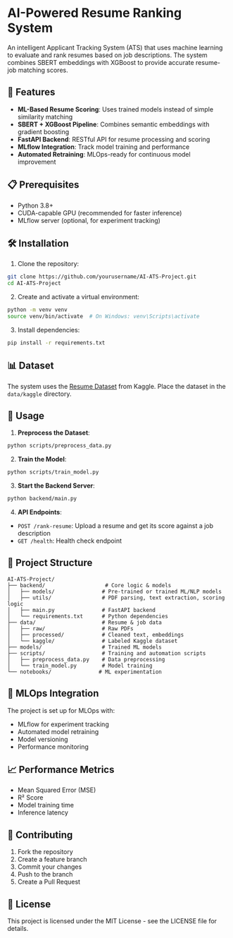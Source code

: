 # AI-Powered Resume Ranking System

An intelligent Applicant Tracking System (ATS) that uses machine learning to evaluate and rank resumes based on job descriptions. The system combines SBERT embeddings with XGBoost to provide accurate resume-job matching scores.

## 🚀 Features

- **ML-Based Resume Scoring**: Uses trained models instead of simple similarity matching
- **SBERT + XGBoost Pipeline**: Combines semantic embeddings with gradient boosting
- **FastAPI Backend**: RESTful API for resume processing and scoring
- **MLflow Integration**: Track model training and performance
- **Automated Retraining**: MLOps-ready for continuous model improvement

## 📋 Prerequisites

- Python 3.8+
- CUDA-capable GPU (recommended for faster inference)
- MLflow server (optional, for experiment tracking)

## 🛠️ Installation

1. Clone the repository:

```bash
git clone https://github.com/yourusername/AI-ATS-Project.git
cd AI-ATS-Project
```

2. Create and activate a virtual environment:

```bash
python -m venv venv
source venv/bin/activate  # On Windows: venv\Scripts\activate
```

3. Install dependencies:

```bash
pip install -r requirements.txt
```

## 📊 Dataset

The system uses the [Resume Dataset](https://www.kaggle.com/datasets/snehaanbhawal/resume-dataset) from Kaggle. Place the dataset in the `data/kaggle` directory.

## 🚀 Usage

1. **Preprocess the Dataset**:

```bash
python scripts/preprocess_data.py
```

2. **Train the Model**:

```bash
python scripts/train_model.py
```

3. **Start the Backend Server**:

```bash
python backend/main.py
```

4. **API Endpoints**:

- `POST /rank-resume`: Upload a resume and get its score against a job description
- `GET /health`: Health check endpoint

## 📁 Project Structure

```
AI-ATS-Project/
├── backend/                   # Core logic & models
│   ├── models/               # Pre-trained or trained ML/NLP models
│   ├── utils/                # PDF parsing, text extraction, scoring logic
│   ├── main.py               # FastAPI backend
│   └── requirements.txt      # Python dependencies
├── data/                     # Resume & job data
│   ├── raw/                  # Raw PDFs
│   ├── processed/            # Cleaned text, embeddings
│   └── kaggle/               # Labeled Kaggle dataset
├── models/                   # Trained ML models
├── scripts/                  # Training and automation scripts
│   ├── preprocess_data.py    # Data preprocessing
│   └── train_model.py        # Model training
└── notebooks/               # ML experimentation
```

## 🔄 MLOps Integration

The project is set up for MLOps with:

- MLflow for experiment tracking
- Automated model retraining
- Model versioning
- Performance monitoring

## 📈 Performance Metrics

- Mean Squared Error (MSE)
- R² Score
- Model training time
- Inference latency

## 🤝 Contributing

1. Fork the repository
2. Create a feature branch
3. Commit your changes
4. Push to the branch
5. Create a Pull Request

## 📝 License

This project is licensed under the MIT License - see the LICENSE file for details.

